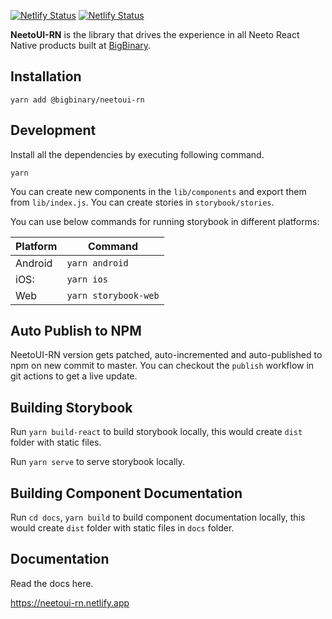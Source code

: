 [![Netlify Status](https://api.netlify.com/api/v1/badges/1772e21c-61b9-4100-9b2e-9b0d1ce6a210/deploy-status)](https://app.netlify.com/sites/neetoui-rn/deploys)
[![Netlify Status](https://api.netlify.com/api/v1/badges/717761ba-353e-4417-9860-86e49b78ac36/deploy-status)](https://app.netlify.com/sites/neetoui-rn-docs/deploys)

**NeetoUI-RN** is the library that drives the experience in all Neeto React
Native products built at [BigBinary](https://www.bigbinary.com).

## Installation

```
yarn add @bigbinary/neetoui-rn
```

## Development

Install all the dependencies by executing following command.

```
yarn
```

You can create new components in the `lib/components` and export them from
`lib/index.js`. You can create stories in `storybook/stories`.

You can use below commands for running storybook in different platforms:

| Platform | Command              |
| -------- | -------------------- |
| Android  | `yarn android`       |
| iOS:     | `yarn ios`           |
| Web      | `yarn storybook-web` |

## Auto Publish to NPM

NeetoUI-RN version gets patched, auto-incremented and auto-published to npm on
new commit to master. You can checkout the `publish` workflow in git actions to
get a live update.

## Building Storybook

Run `yarn build-react` to build storybook locally, this would create `dist`
folder with static files.

Run `yarn serve` to serve storybook locally.

## Building Component Documentation

Run `cd docs`, `yarn build` to build component documentation locally, this would
create `dist` folder with static files in `docs` folder.

## Documentation

Read the docs here.

https://neetoui-rn.netlify.app
